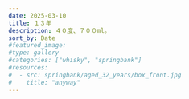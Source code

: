 ```yaml
---
date: 2025-03-10
title: １３年
description: ４０度、７００ml。
sort_by: Date
#featured_image: 
#type: gallery
#categories: ["whisky", "springbank"]
#resources:
#  - src: springbank/aged_32_years/box_front.jpg
#    title: "anyway"
---
```

